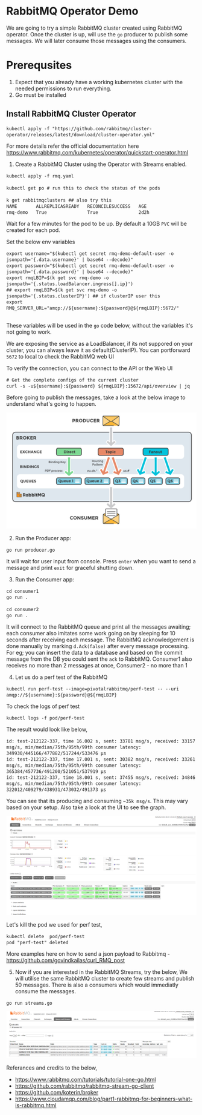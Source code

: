 # RabbitMQ Operator Demo
We are going to try a simple RabbitMQ cluster created using RabbitMQ operator. Once the cluster is up, will use the `go` producer to publish some messages.
We will later consume those messages using the consumers.


# Prerequsites
1. Expect that you already have a working kubernetes cluster with the needed permissions to run everything.
2. Go must be installed

## Install RabbitMQ Cluster Operator
```
kubectl apply -f "https://github.com/rabbitmq/cluster-operator/releases/latest/download/cluster-operator.yml"

```
For more details refer the official documentation here https://www.rabbitmq.com/kubernetes/operator/quickstart-operator.html

1. Create a RabbitMQ Cluster using the Operator with Streams enabled.
```
kubectl apply -f rmq.yaml

kubectl get po # run this to check the status of the pods

k get rabbitmqclusters ## also try this
NAME       ALLREPLICASREADY   RECONCILESUCCESS   AGE
rmq-demo   True               True               2d2h
```
Wait for a few minutes for the pod to be up. 
By default a 10GB `PVC` will be created for each pod. 

Set the below env variables
```
export username="$(kubectl get secret rmq-demo-default-user -o jsonpath='{.data.username}' | base64 --decode)"
export password="$(kubectl get secret rmq-demo-default-user -o jsonpath='{.data.password}' | base64 --decode)"
export rmqLBIP=$(k get svc rmq-demo -o jsonpath='{.status.loadBalancer.ingress[].ip}')
## export rmqLBIP=$(k get svc rmq-demo -o jsonpath='{.status.clusterIP}') ## if clusterIP user this
export RMQ_SERVER_URL="amqp://${username}:${password}@${rmqLBIP}:5672/" 


```
These variables will be used in the `go` code below, without the variables it's not going to work.


We are exposing the service as a LoadBalancer, if its not suppored on your cluster, you can always leave it as default(ClusterIP). You can portforward `5672` to local to check the RabbitMQ web UI

To verify the connection, you can connect to the API or the Web UI
```
# Get the complete configs of the current cluster
curl -s -u${username}:${password} ${rmqLBIP}:15672/api/overview | jq
```

Before going to publish the messages, take a look at the below image to understand what's going to happen.

![Producer/Consumer model](image.png)

2. Run the Producer app:
```
go run producer.go
```
It will wait for user input from console. Press `enter` when you want to send a message and print `exit` for graceful shutting down.

3. Run the Consumer app:
```
cd consumer1
go run .

cd consumer2
go run .
```
It will connect to the RabbitMQ queue and print all the messages awaiting; each consumer also imitates some work going on by sleeping for 10 seconds after receiving each message. The RabbitMQ acknowledgement is done manually by marking `d.Ack(false)` after every message processing. For eg; you can insert the data to a database and based on the commit message from the DB you could sent the `ack` to RabbitMQ. 
Consumer1 also receives no more than 2 messages at once, Consumer2 - no more than 1


4. Let us do a perf test of the RabbitMQ 
```
kubectl run perf-test --image=pivotalrabbitmq/perf-test -- --uri amqp://${username}:${password}@${rmqLBIP}
```

To check the logs of perf test 
```
kubectl logs -f pod/perf-test
```

The result would look like below,
```
id: test-212122-337, time 16.002 s, sent: 33781 msg/s, received: 33157 msg/s, min/median/75th/95th/99th consumer latency: 349930/445166/477882/517244/533476 µs
id: test-212122-337, time 17.001 s, sent: 30382 msg/s, received: 33261 msg/s, min/median/75th/95th/99th consumer latency: 365384/457736/491200/521051/537919 µs
id: test-212122-337, time 18.001 s, sent: 37455 msg/s, received: 34846 msg/s, min/median/75th/95th/99th consumer latency: 322012/409279/438931/473032/491373 µs
```
You can see that its producing and consuming `~35k msg/s`. This may vary based on your setup. Also take a look at the UI to see the graph.

![Message Rates](image-2.png)

Let's kill the pod we used for perf test,
```
kubectl delete  pod/perf-test
pod "perf-test" deleted
```

More examples here on how to send a json payload to Rabbitmq - https://github.com/govindkailas/curl_RMQ_post

5. Now if you are interested in the RabbitMQ Streams, try the below,
We will utilise the same RabbitMQ cluster to create few streams and publish 50 messages. There is also a consumers which would immediatly consume the messages.

```
go run streams.go
```

![streams](image-1.png)


Referances and credits to the below,
- https://www.rabbitmq.com/tutorials/tutorial-one-go.html
- https://github.com/rabbitmq/rabbitmq-stream-go-client
- https://github.com/koterin/broker
- https://www.cloudamqp.com/blog/part1-rabbitmq-for-beginners-what-is-rabbitmq.html